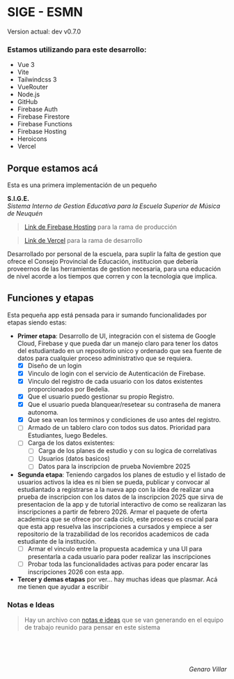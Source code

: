﻿# SIGE - ESMN
<!--VERSION-->
Version actual: dev v0.7.0
<!--/VERSION-->

### Estamos utilizando para este desarrollo: 
- Vue 3
- Vite
- Tailwindcss 3
- VueRouter
- Node.js
- GitHub
- Firebase Auth
- Firebase Firestore
- Firebase Functions
- Firebase Hosting
- Heroicons
- Vercel

## Porque estamos acá
Esta es una primera implementación de un pequeño

**S.I.G.E.**  
_Sistema Interno de Gestion Educativa para la Escuela Superior de Música de Neuquén_ 

> [Link de Firebase Hosting](https://prueba1-esmn.web.app) para la rama de producción

> [Link de Vercel](https://sige-esmn.vercel.app) para la rama de desarrollo 

Desarrollado por personal de la escuela, para suplir la falta de gestion que ofrece el Consejo Provincial de Educación, institucion que debería proveernos de las herramientas de gestion necesaria, para una educación de nivel acorde a los tiempos que corren y con la tecnologia que implica.

## Funciones y etapas
Esta pequeña app está pensada para ir sumando funcionalidades por etapas siendo estas:
- __Primer etapa__: Desarrollo de UI, integración con el sistema de Google Cloud, Firebase y que pueda dar un manejo claro para tener los datos del estudiantado en un repositorio unico y ordenado que sea fuente de datos para cualquier proceso administrativo que se requiera.
    - [x] Diseño de un login
    - [x] Vinculo de login con el servicio de Autenticación de Firebase.
    - [x] Vinculo del registro de cada usuario con los datos existentes proporcionados por Bedelia.
    - [x] Que el usuario puedo gestionar su propio Registro.
    - [x] Que el usuario pueda blanquear/resetear su contraseña de manera autonoma.
    - [x] Que sea vean los terminos y condiciones de uso antes del registro.
    - [ ] Armado de un tablero claro con todos sus datos. Prioridad para Estudiantes, luego Bedeles.
    - [ ] Carga de los datos existentes:
        - [ ] Carga de los planes de estudio y con su logica de correlativas
        - [ ] Usuarios (datos basicos)
        - [ ] Datos para la inscripcion de prueba Noviembre 2025
        
- __Segunda etapa__: Teniendo cargados los planes de estudio y el listado de usuarios activos la idea es ni bien se pueda, publicar y convocar al estudiantado a registrarse a la nueva app con la idea de realizar una prueba de inscripcion con los datos de la inscripcion 2025 que sirva de presentacion de la app y de tutorial interactivo de como se realizaran las inscripciones a partir de febrero 2026. 
Armar el paquete de oferta academica que se ofrece por cada ciclo, este proceso es crucial para que esta app resuelva las inscripciones a cursados y empiece a ser repositorio de la trazabilidad de los recoridos academicos de cada estudiante de la institución.
    - [ ] Armar el vinculo entre la propuesta academica y una UI para presentarla a cada usuario para poder realizar las inscripciones
    -  [ ] Probar toda las funcionalidades activas para poder encarar las inscripciones 2026 con esta app.
- __Tercer y demas etapas__ por ver... hay muchas ideas que plasmar. Acá me tienen que ayudar a escribir

### Notas e Ideas
> Hay un archivo con [notas e ideas](NOTAS.md) que se van generando en el equipo de trabajo reunido para pensar en este sistema 

<br><br><br><p align="right"> <i>Genaro Villar   </i></p>




























